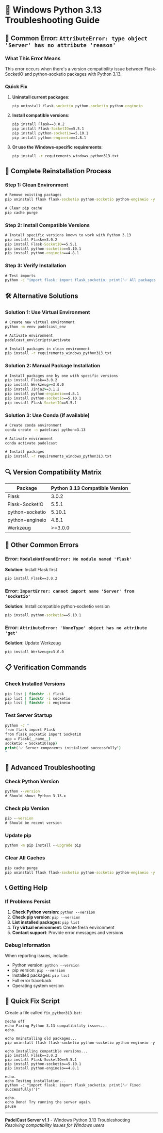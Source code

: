 # 🔧 Windows Python 3.13 Troubleshooting Guide

## 🚨 Common Error: `AttributeError: type object 'Server' has no attribute 'reason'`

### What This Error Means
This error occurs when there's a version compatibility issue between Flask-SocketIO and python-socketio packages with Python 3.13.

### Quick Fix
1. **Uninstall current packages**:
   ```cmd
   pip uninstall flask-socketio python-socketio python-engineio
   ```

2. **Install compatible versions**:
   ```cmd
   pip install Flask==3.0.2
   pip install Flask-SocketIO==5.5.1
   pip install python-socketio==5.10.1
   pip install python-engineio==4.8.1
   ```

3. **Or use the Windows-specific requirements**:
   ```cmd
   pip install -r requirements_windows_python313.txt
   ```

## 🔄 Complete Reinstallation Process

### Step 1: Clean Environment
```cmd
# Remove existing packages
pip uninstall flask flask-socketio python-socketio python-engineio -y

# Clear pip cache
pip cache purge
```

### Step 2: Install Compatible Versions
```cmd
# Install specific versions known to work with Python 3.13
pip install Flask==3.0.2
pip install Flask-SocketIO==5.5.1
pip install python-socketio==5.10.1
pip install python-engineio==4.8.1
```

### Step 3: Verify Installation
```cmd
# Test imports
python -c "import flask; import flask_socketio; print('✅ All packages installed successfully')"
```

## 🛠️ Alternative Solutions

### Solution 1: Use Virtual Environment
```cmd
# Create new virtual environment
python -m venv padelcast_env

# Activate environment
padelcast_env\Scripts\activate

# Install packages in clean environment
pip install -r requirements_windows_python313.txt
```

### Solution 2: Manual Package Installation
```cmd
# Install packages one by one with specific versions
pip install Flask==3.0.2
pip install Werkzeug>=3.0.0
pip install Jinja2>=3.1.2
pip install python-engineio==4.8.1
pip install python-socketio==5.10.1
pip install Flask-SocketIO==5.5.1
```

### Solution 3: Use Conda (if available)
```cmd
# Create conda environment
conda create -n padelcast python=3.13

# Activate environment
conda activate padelcast

# Install packages
pip install -r requirements_windows_python313.txt
```

## 🔍 Version Compatibility Matrix

| Package | Python 3.13 Compatible Version |
|---------|--------------------------------|
| Flask | 3.0.2 |
| Flask-SocketIO | 5.5.1 |
| python-socketio | 5.10.1 |
| python-engineio | 4.8.1 |
| Werkzeug | >=3.0.0 |

## 🚨 Other Common Errors

### Error: `ModuleNotFoundError: No module named 'flask'`
**Solution**: Install Flask first
```cmd
pip install Flask==3.0.2
```

### Error: `ImportError: cannot import name 'Server' from 'socketio'`
**Solution**: Install compatible python-socketio version
```cmd
pip install python-socketio==5.10.1
```

### Error: `AttributeError: 'NoneType' object has no attribute 'get'`
**Solution**: Update Werkzeug
```cmd
pip install Werkzeug>=3.0.0
```

## 📋 Verification Commands

### Check Installed Versions
```cmd
pip list | findstr -i flask
pip list | findstr -i socketio
pip list | findstr -i engineio
```

### Test Server Startup
```cmd
python -c "
from flask import Flask
from flask_socketio import SocketIO
app = Flask(__name__)
socketio = SocketIO(app)
print('✅ Server components initialized successfully')
"
```

## 🔧 Advanced Troubleshooting

### Check Python Version
```cmd
python --version
# Should show: Python 3.13.x
```

### Check pip Version
```cmd
pip --version
# Should be recent version
```

### Update pip
```cmd
python -m pip install --upgrade pip
```

### Clear All Caches
```cmd
pip cache purge
pip uninstall flask flask-socketio python-socketio python-engineio -y
```

## 📞 Getting Help

### If Problems Persist
1. **Check Python version**: `python --version`
2. **Check pip version**: `pip --version`
3. **List installed packages**: `pip list`
4. **Try virtual environment**: Create fresh environment
5. **Contact support**: Provide error messages and versions

### Debug Information
When reporting issues, include:
- Python version: `python --version`
- pip version: `pip --version`
- Installed packages: `pip list`
- Full error traceback
- Operating system version

## 🎯 Quick Fix Script

Create a file called `fix_python313.bat`:
```batch
@echo off
echo Fixing Python 3.13 compatibility issues...
echo.

echo Uninstalling old packages...
pip uninstall flask flask-socketio python-socketio python-engineio -y

echo Installing compatible versions...
pip install Flask==3.0.2
pip install Flask-SocketIO==5.5.1
pip install python-socketio==5.10.1
pip install python-engineio==4.8.1

echo.
echo Testing installation...
python -c "import flask; import flask_socketio; print('✅ Fixed successfully!')"

echo.
echo Done! Try running the server again.
pause
```

---

**PadelCast Server v1.1** - Windows Python 3.13 Troubleshooting  
*Resolving compatibility issues for Windows users*
